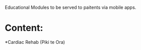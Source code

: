Educational Modules to be served to paitents via mobile apps. 

# Content:

*Cardiac Rehab (Piki te Ora)
